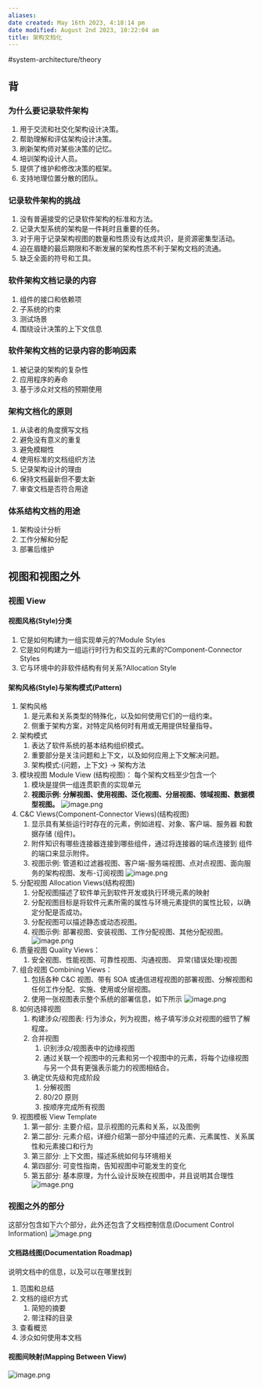```yaml
---
aliases: 
date created: May 16th 2023, 4:18:14 pm
date modified: August 2nd 2023, 10:22:04 am
title: 架构文档化
---
```

#system-architecture/theory    

## 背

### 为什么要记录软件架构
1. 用于交流和社交化架构设计决策。 
2. 帮助理解和评估架构设计决策。 
3. 刷新架构师对某些决策的记忆。 
4. 培训架构设计人员。
5. 提供了维护和修改决策的框架。 
6. 支持地理位置分散的团队。

### 记录软件架构的挑战
1. 没有普遍接受的记录软件架构的标准和方法。
2. 记录大型系统的架构是一件耗时且重要的任务。
3. 对于用于记录架构视图的数量和性质没有达成共识，是资源密集型活动。 
4. 迫在眉睫的最后期限和不断发展的架构性质不利于架构文档的流通。
5. 缺乏全面的符号和工具。

### 软件架构文档记录的内容
1. 组件的接口和依赖项  
2. 子系统的约束  
3. 测试场景 
4. 围绕设计决策的上下文信息

### 软件架构文档的记录内容的影响因素
1. 被记录的架构的复杂性
2. 应用程序的寿命  
3. 基于涉众对文档的预期使用

### 架构文档化的原则
1. 从读者的角度撰写文档 
2. 避免没有意义的重复  
3. 避免模糊性  
4. 使用标准的文档组织方法 
5. 记录架构设计的理由
6. 保持文档最新但不要太新 
7. 审查文档是否符合用途

### 体系结构文档的用途
1. 架构设计分析 
2. 工作分解和分配 
3. 部署后维护

## 视图和视图之外
### 视图 View
#### 视图风格(Style)分类
1. 它是如何构建为一组实现单元的?Module Styles
2. 它是如何构建为一组运行时行为和交互的元素的?Component-Connector Styles
3. 它与环境中的非软件结构有何关系?Allocation Style

#### 架构风格(Style)与架构模式(Pattern)
1. 架构风格
	1. 是元素和关系类型的特殊化，以及如何使用它们的一组约束。
	2. 侧重于架构方案，对特定风格何时有用或无用提供轻量指导。
2. 架构模式
	1. 表达了软件系统的基本结构组织模式。
	2. 重要部分是关注问题和上下文，以及如何应用上下文解决问题。 
	3. 架构模式:{问题，上下文} → 架构方法
3. 模块视图 Module View (结构视图)： 每个架构文档至少包含一个
	1. 模块是提供一组连贯职责的实现单元
	2. **视图示例: 分解视图、使用视图、泛化视图、分层视图、领域视图、数据模型视图。**
	![image.png](https://typora-tes.oss-cn-shanghai.aliyuncs.com/picgo/20230516163457.png)
4. C&C Views(Component-Connector Views)(结构视图)
	1. 显示具有某些运行时存在的元素，例如进程、对象、客户端、服务器 和数据存储 (组件)。
	2. 附件知识有哪些连接器连接到哪些组件，通过将连接器的端点连接到 组件的端口来显示附件。
	3. 视图示例: 管道和过滤器视图、客户端-服务端视图、点对点视图、面向服务的架构视图、发布-订阅视图
	![image.png](https://typora-tes.oss-cn-shanghai.aliyuncs.com/picgo/20230517143328.png)
5. 分配视图 Allocation Views(结构视图)
	1. 分配视图描述了软件单元到软件开发或执行环境元素的映射
	2. 分配视图目标是将软件元素所需的属性与环境元素提供的属性比较，以确定分配是否成功。
	3. 分配视图可以描述静态或动态视图。
	4. 视图示例: 部署视图、安装视图、工作分配视图、其他分配视图。
	![image.png](https://typora-tes.oss-cn-shanghai.aliyuncs.com/picgo/20230517143733.png)
6. 质量视图 Quality Views：
	1. 安全视图、性能视图、可靠性视图、沟通视图、 异常(错误处理)视图
7. 组合视图 Combining Views：
	1. 包括各种 C&C 视图、带有 SOA 或通信进程视图的部署视图、分解视图和任何工作分配、实施、使用或分层视图。
	2. 使用一张视图表示整个系统的部署信息，如下所示
	![image.png](https://typora-tes.oss-cn-shanghai.aliyuncs.com/picgo/20230517144834.png)
8. 如何选择视图
	1. 构建涉众/视图表: 行为涉众，列为视图，格子填写涉众对视图的细节了解程度。
	2. 合并视图
		1. 识别涉众/视图表中的边缘视图
		2. 通过关联一个视图中的元素和另一个视图中的元素，将每个边缘视图与另一个具有更强表示能力的视图相结合。
	3. 确定优先级和完成阶段
		1. 分解视图
		2. 80/20 原则
		3. 按顺序完成所有视图
9. 视图模板 View Template
	1. 第一部分: 主要介绍，显示视图的元素和关系，以及图例
	2. 第二部分: 元素介绍，详细介绍第一部分中描述的元素、元素属性、关系属性和元素接口和行为
	3. 第三部分: 上下文图，描述系统如何与环境相关
	4. 第四部分: 可变性指南，告知视图中可能发生的变化
	5. 第五部分: 基本原理，为什么设计反映在视图中，并且说明其合理性
	![image.png](https://typora-tes.oss-cn-shanghai.aliyuncs.com/picgo/20230517145445.png)

### 视图之外的部分
这部分包含如下六个部分，此外还包含了文档控制信息(Document Control Information)
![image.png](https://typora-tes.oss-cn-shanghai.aliyuncs.com/picgo/20230517145733.png)

#### 文档路线图(Documentation Roadmap)
说明文档中的信息，以及可以在哪里找到
1. 范围和总结
2. 文档的组织方式
	1. 简短的摘要
	2. 带注释的目录
3. 查看概览
4. 涉众如何使用本文档

#### 视图间映射(Mapping Between View)
![image.png](https://typora-tes.oss-cn-shanghai.aliyuncs.com/picgo/20230517145904.png)

